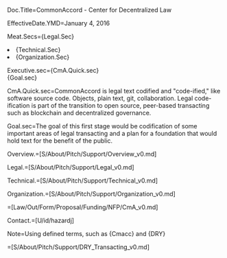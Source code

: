 Doc.Title=CommonAccord - Center for Decentralized Law

EffectiveDate.YMD=January 4, 2016

Meat.Secs={Legal.Sec}<li>{Technical.Sec}<li>{Organization.Sec}

Executive.sec={CmA.Quick.sec}<br>{Goal.sec}

CmA.Quick.sec=CommonAccord is legal text codified and "code-ified," like software source code. Objects, plain text, git, collaboration.   Legal code-ification is part of the transition to open source, peer-based transacting such as blockchain and decentralized governance.  

Goal.sec=The goal of this first stage would be codification of some important areas of legal transacting and a plan for a foundation that would hold text for the benefit of the public.

Overview.=[S/About/Pitch/Support/Overview_v0.md]

Legal.=[S/About/Pitch/Support/Legal_v0.md]

Technical.=[S/About/Pitch/Support/Technical_v0.md]

Organization.=[S/About/Pitch/Support/Organization_v0.md]

=[Law/Out/Form/Proposal/Funding/NFP/CmA_v0.md]

Contact.=[U/id/hazardj]

Note=Using defined terms, such as {Cmacc} and {DRY}

=[S/About/Pitch/Support/DRY_Transacting_v0.md]